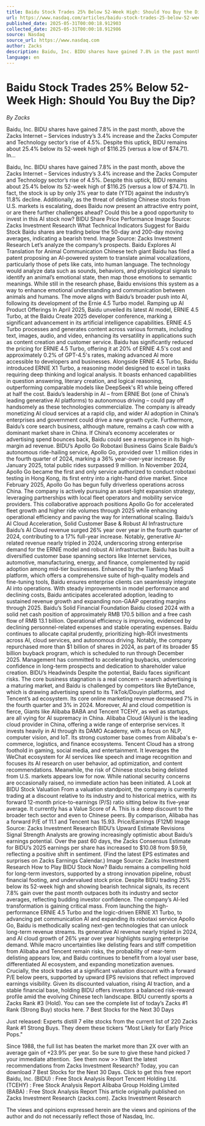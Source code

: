 ```yaml
---
title: Baidu Stock Trades 25% Below 52-Week High: Should You Buy the Dip?
url: https://www.nasdaq.com/articles/baidu-stock-trades-25-below-52-week-high-should-you-buy-dip
published_date: 2025-05-31T00:00:18.912903
collected_date: 2025-05-31T00:00:18.912986
source: Nasdaq
source_url: https://www.nasdaq.com
author: Zacks
description: Baidu, Inc. BIDU shares have gained 7.8% in the past month, above the Zacks Internet – Services industry’s 3.4% increase and the Zacks Computer and Technology sector’s rise of 4.5%. Despite this uptick, BIDU remains about 25.4% below its 52-week high of $116.25 (versus a low of $74.71). In...
language: en
---
```


# Baidu Stock Trades 25% Below 52-Week High: Should You Buy the Dip?

*By Zacks*

Baidu, Inc. BIDU shares have gained 7.8% in the past month, above the Zacks Internet – Services industry’s 3.4% increase and the Zacks Computer and Technology sector’s rise of 4.5%. Despite this uptick, BIDU remains about 25.4% below its 52-week high of $116.25 (versus a low of $74.71). In...

Baidu, Inc. BIDU shares have gained 7.8% in the past month, above the Zacks Internet – Services industry’s 3.4% increase and the Zacks Computer and Technology sector’s rise of 4.5%. Despite this uptick, BIDU remains about 25.4% below its 52-week high of $116.25 (versus a low of $74.71). In fact, the stock is up by only 3% year to date (YTD) against the industry’s 11.8% decline. Additionally, as the threat of delisting Chinese stocks from U.S. markets is escalating, does Baidu now present an attractive entry point, or are there further challenges ahead? Could this be a good opportunity to invest in this AI stock now? BIDU Share Price Performance Image Source: Zacks Investment Research 
 What Technical Indicators Suggest for Baidu Stock Baidu shares are trading below the 50-day and 200-day moving averages, indicating a bearish trend. Image Source: Zacks Investment Research Let’s analyze the company’s prospects. Baidu Explores AI Translation for Animal Communication Chinese tech giant Baidu has filed a patent proposing an AI-powered system to translate animal vocalizations, particularly those of pets like cats, into human language. The technology would analyze data such as sounds, behaviors, and physiological signals to identify an animal’s emotional state, then map those emotions to semantic meanings. While still in the research phase, Baidu envisions this system as a way to enhance emotional understanding and communication between animals and humans. The move aligns with Baidu’s broader push into AI, following its development of the Ernie 4.5 Turbo model. Ramping up AI Product Offerings In April 2025, Baidu unveiled its latest AI model, ERNIE 4.5 Turbo, at the Baidu Create 2025 developer conference, marking a significant advancement in its artificial intelligence capabilities. ERNIE 4.5 Turbo processes and generates content across various formats, including text, images, audio, and video, enhancing its versatility in applications such as content creation and customer service. Baidu has significantly reduced the pricing for ERNIE 4.5 Turbo, offering it at 20% of ERNIE 4.5's cost and approximately 0.2% of GPT-4.5's rates, making advanced AI more accessible to developers and businesses. Alongside ERNIE 4.5 Turbo, Baidu introduced ERNIE X1 Turbo, a reasoning model designed to excel in tasks requiring deep thinking and logical analysis. It boasts enhanced capabilities in question answering, literary creation, and logical reasoning, outperforming comparable models like DeepSeek's R1 while being offered at half the cost. Baidu’s leadership in AI – from ERNIE Bot (one of China’s leading generative AI platforms) to autonomous driving – could pay off handsomely as these technologies commercialize. The company is already monetizing AI cloud services at a rapid clip, and wider AI adoption in China’s enterprises and government could drive a new growth cycle. Furthermore, Baidu’s core search business, although mature, remains a cash cow with a dominant market share in China. If China’s economy accelerates or advertising spend bounces back, Baidu could see a resurgence in its high-margin ad revenue. BIDU’s Apollo Go Robotaxi Business Gains Scale Baidu’s autonomous ride-hailing service, Apollo Go, provided over 1.1 million rides in the fourth quarter of 2024, marking a 36% year-over-year increase. By January 2025, total public rides surpassed 9 million. In November 2024, Apollo Go became the first and only service authorized to conduct robotaxi testing in Hong Kong, its first entry into a right-hand drive market. Since February 2025, Apollo Go has begun fully driverless operations across China. The company is actively pursuing an asset-light expansion strategy, leveraging partnerships with local fleet operators and mobility service providers. This collaborative approach positions Apollo Go for accelerated fleet growth and higher ride volumes through 2025 while enhancing operational efficiency and paving the way for international scaling. 
 Baidu’s AI Cloud Acceleration, Solid Customer Base &amp; Robust AI Infrastructure Baidu’s AI Cloud revenue surged 26% year over year in the fourth quarter of 2024, contributing to a 17% full-year increase. Notably, generative AI-related revenue nearly tripled in 2024, underscoring strong enterprise demand for the ERNIE model and robust AI infrastructure. Baidu has built a diversified customer base spanning sectors like Internet services, automotive, manufacturing, energy, and finance, complemented by rapid adoption among mid-tier businesses. Enhanced by the Tianfeng MaaS platform, which offers a comprehensive suite of high-quality models and fine-tuning tools, Baidu ensures enterprise clients can seamlessly integrate AI into operations. With steady improvements in model performance and declining costs, Baidu anticipates accelerated adoption, leading to sustained revenue growth and expanding non-GAAP operating margins through 2025. Baidu’s Solid Financial Foundation Baidu closed 2024 with a solid net cash position of approximately RMB 170.5 billion and a free cash flow of RMB 13.1 billion. Operational efficiency is improving, evidenced by declining personnel-related expenses and stable operating expenses. Baidu continues to allocate capital prudently, prioritizing high-ROI investments across AI, cloud services, and autonomous driving. Notably, the company repurchased more than $1 billion of shares in 2024, as part of its broader $5 billion buyback program, which is scheduled to run through December 2025. Management has committed to accelerating buybacks, underscoring confidence in long-term prospects and dedication to shareholder value creation. BIDU’s Headwinds Despite the potential, Baidu faces significant risks. The core business stagnation is a real concern – search advertising is a maturing market, and Baidu is challenged by competitors like ByteDance, which is drawing advertising spend to its TikTok/Douyin platforms, and Tencent’s ad ecosystem. Its core online marketing revenue decreased 7% in the fourth quarter and 3% in 2024. Moreover, AI and cloud competition is fierce, Giants like Alibaba BABA and Tencent TCEHY, as well as startups, are all vying for AI supremacy in China. Alibaba Cloud (Aliyun) is the leading cloud provider in China, offering a wide range of enterprise services. It invests heavily in AI through its DAMO Academy, with a focus on NLP, computer vision, and IoT. Its strong customer base comes from Alibaba's e-commerce, logistics, and finance ecosystems. Tencent Cloud has a strong foothold in gaming, social media, and entertainment. It leverages the WeChat ecosystem for AI services like speech and image recognition and focuses its AI research on user behavior, ad optimization, and content recommendations. Meanwhile, the risk of Chinese stocks being delisted from U.S. markets appears low for now. While national security concerns are occasionally raised, no immediate action has been initiated. A Look at BIDU Stock Valuation From a valuation standpoint, the company is currently trading at a discount relative to its industry and to historical metrics, with its forward 12-month price-to-earnings (P/S) ratio sitting below its five-year average. It currently has a Value Score of A. This is a deep discount to the broader tech sector and even to Chinese peers. By comparison, Alibaba has a forward P/E of 11.1 and Tencent has 15.93. Price/Earnings (F12M) Image Source: Zacks Investment Research 
 BIDU’s Upward Estimate Revisions Signal Strength Analysts are growing increasingly optimistic about Baidu’s earnings potential. Over the past 60 days, the Zacks Consensus Estimate for BIDU’s 2025 earnings per share has increased to $10.08 from $9.59, reflecting a positive shift in sentiment. (Find the latest EPS estimates and surprises on Zacks Earnings Calendar.) Image Source: Zacks Investment Research How to Play BIDU Stock Now? Baidu remains a compelling hold for long-term investors, supported by a strong innovation pipeline, robust financial footing, and undervalued stock price. Despite BIDU trading 25% below its 52-week high and showing bearish technical signals, its recent 7.8% gain over the past month outpaces both its industry and sector averages, reflecting budding investor confidence. The company’s AI-led transformation is gaining critical mass. From launching the high-performance ERNIE 4.5 Turbo and the logic-driven ERNIE X1 Turbo, to advancing pet communication AI and expanding its robotaxi service Apollo Go, Baidu is methodically scaling next-gen technologies that can unlock long-term revenue streams. Its generative AI revenue nearly tripled in 2024, and AI cloud growth of 26% year over year highlights surging enterprise demand. While macro uncertainties like delisting fears and stiff competition from Alibaba and Tencent remain risks, the probability of near-term delisting appears low, and Baidu continues to benefit from a loyal user base, differentiated AI ecosystem, and expanding monetization avenues. Crucially, the stock trades at a significant valuation discount with a forward P/E below peers, supported by upward EPS revisions that reflect improved earnings visibility. Given its discounted valuation, rising AI traction, and a stable financial base, holding BIDU offers investors a balanced risk-reward profile amid the evolving Chinese tech landscape. BIDU currently sports a Zacks Rank #3 (Hold). You can see the complete list of today’s Zacks #1 Rank (Strong Buy) stocks here. 
 7 Best Stocks for the Next 30 Days 
 
 Just released: Experts distill 7 elite stocks from the current list of 220 Zacks Rank #1 Strong Buys. They deem these tickers "Most Likely for Early Price Pops." 
 
 Since 1988, the full list has beaten the market more than 2X over with an average gain of +23.9% per year. So be sure to give these hand picked 7 your immediate attention.  
 See them now &gt;&gt; Want the latest recommendations from Zacks Investment Research? Today, you can download 7 Best Stocks for the Next 30 Days. Click to get this free report Baidu, Inc. (BIDU) : Free Stock Analysis Report Tencent Holding Ltd. (TCEHY) : Free Stock Analysis Report Alibaba Group Holding Limited (BABA) : Free Stock Analysis Report This article originally published on Zacks Investment Research (zacks.com). Zacks Investment Research

The views and opinions expressed herein are the views and opinions of the author and do not necessarily reflect those of Nasdaq, Inc.